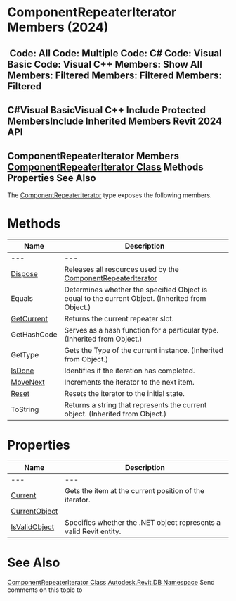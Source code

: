 # ComponentRepeaterIterator Members (2024)

﻿
 Code: All Code: Multiple Code: C# Code: Visual Basic Code: Visual C++  Members: Show All Members: Filtered Members: Filtered Members: Filtered   
---  
C#Visual BasicVisual C++
Include Protected MembersInclude Inherited Members
Revit 2024 API  
---  
ComponentRepeaterIterator Members  
[ComponentRepeaterIterator Class](d2bc2d9c-ae40-4e5e-a56a-9e5e8e7057cf.md "ComponentRepeaterIterator Class") Methods Properties See Also  
---  
The [ComponentRepeaterIterator](d2bc2d9c-ae40-4e5e-a56a-9e5e8e7057cf.md "ComponentRepeaterIterator Class") type exposes the following members.
# Methods
| Name | Description |
| --- | --- |
| --- | --- | --- |
| [Dispose](b1b4d6bd-1955-eae3-2508-910aac639829.md "Dispose Method") | Releases all resources used by the [ComponentRepeaterIterator](d2bc2d9c-ae40-4e5e-a56a-9e5e8e7057cf.md "ComponentRepeaterIterator Class") |
| Equals | Determines whether the specified Object is equal to the current Object. (Inherited from Object.) |
| [GetCurrent](ee497b3e-29ac-ff1d-3502-7f54f4e8b8f6.md "GetCurrent Method") | Returns the current repeater slot. |
| GetHashCode | Serves as a hash function for a particular type.  (Inherited from Object.) |
| GetType | Gets the Type of the current instance. (Inherited from Object.) |
| [IsDone](5b5eca12-3510-a86b-e8ef-e76c20b4f01d.md "IsDone Method") | Identifies if the iteration has completed. |
| [MoveNext](e3feedea-af93-c201-b0a7-03c1a2d0b16a.md "MoveNext Method") | Increments the iterator to the next item. |
| [Reset](2b0c8596-2839-5a17-1b75-67c56ed95778.md "Reset Method") | Resets the iterator to the initial state. |
| ToString | Returns a string that represents the current object. (Inherited from Object.) |

# Properties
| Name | Description |
| --- | --- |
| --- | --- | --- |
| [Current](904829e9-5046-61b4-026c-37a384d92cef.md "Current Property") | Gets the item at the current position of the iterator. |
| [CurrentObject](c3c6e171-ed0a-55b3-13e4-4eec75536b5f.md "CurrentObject Property") |
| [IsValidObject](8b1f3db5-7697-5932-7330-3b5565d32bf8.md "IsValidObject Property") | Specifies whether the .NET object represents a valid Revit entity. |

# See Also
[ComponentRepeaterIterator Class](d2bc2d9c-ae40-4e5e-a56a-9e5e8e7057cf.md "ComponentRepeaterIterator Class")
[Autodesk.Revit.DB Namespace](87546ba7-461b-c646-cbb1-2cb8f5bff8b2.md "Autodesk.Revit.DB Namespace")
Send comments on this topic to 